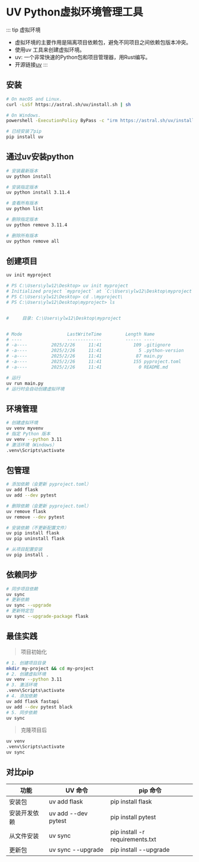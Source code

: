 # UV Python虚拟环境管理工具

::: tip 虚拟环境

* 虚拟环境的主要作用是隔离项目依赖包，避免不同项目之间依赖包版本冲突。
* 使用uv 工具来创建虚拟环境。
* uv: 一个非常快速的Python包和项目管理器，用Rust编写。
* 开源链接[uv](https://github.com/astral-sh/uv)
:::

## 安装

``` bash
# On macOS and Linux.
curl -LsSf https://astral.sh/uv/install.sh | sh

# On Windows.
powershell -ExecutionPolicy ByPass -c "irm https://astral.sh/uv/install.ps1 | iex"

# 已经安装了pip
pip install uv
```

## 通过uv安装python

``` bash
# 安装最新版本
uv python install

# 安装指定版本
uv python install 3.11.4

# 查看所有版本
uv python list

# 删除指定版本
uv python remove 3.11.4

# 删除所有版本
uv python remove all

```

## 创建项目

``` bash
uv init myproject

# PS C:\Users\ylw12\Desktop> uv init myproject
# Initialized project `myproject` at `C:\Users\ylw12\Desktop\myproject`
# PS C:\Users\ylw12\Desktop> cd .\myproject\
# PS C:\Users\ylw12\Desktop\myproject> ls


#     目录: C:\Users\ylw12\Desktop\myproject


# Mode                 LastWriteTime         Length Name
# ----                 -------------         ------ ----
# -a----         2025/2/26     11:41            109 .gitignore
# -a----         2025/2/26     11:41              5 .python-version
# -a----         2025/2/26     11:41             87 main.py
# -a----         2025/2/26     11:41            155 pyproject.toml
# -a----         2025/2/26     11:41              0 README.md

# 运行
uv run main.py
# 运行时会自动创建虚拟环境

```

## 环境管理

``` bash
# 创建虚拟环境
uv venv myvenv
# 指定 Python 版本
uv venv --python 3.11
# 激活环境（Windows）
.venv\Scripts\activate
```

## 包管理

``` bash
# 添加依赖（会更新 pyproject.toml）
uv add flask
uv add --dev pytest

# 删除依赖（会更新 pyproject.toml）
uv remove flask
uv remove --dev pytest

# 安装依赖（不更新配置文件）
uv pip install flask
uv pip uninstall flask

# 从项目配置安装
uv pip install .
```

## 依赖同步

``` bash
# 同步项目依赖
uv sync
# 更新依赖
uv sync --upgrade
# 更新特定包
uv sync --upgrade-package flask
```

## 最佳实践

> 项目初始化

``` bash
# 1. 创建项目目录
mkdir my-project && cd my-project
# 2. 创建虚拟环境
uv venv --python 3.11
# 3. 激活环境
.venv\Scripts\activate
# 4. 添加依赖
uv add flask fastapi
uv add --dev pytest black
# 5. 同步依赖
uv sync
```

> 克隆项目后

``` bash
uv venv
.venv\Scripts\activate
uv sync
```

## 对比pip

| 功能           | UV 命令                | pip 命令                          |
| -------------- | ---------------------- | --------------------------------- |
| 安装包         | uv add flask           | pip install flask                 |
| 安装开发依赖   | uv add --dev pytest    | pip install pytest                |
| 从文件安装     | uv sync                | pip install -r requirements.txt   |
| 更新包         | uv sync --upgrade      | pip install --upgrade             |

